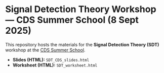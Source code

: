 # Signal Detection Theory Workshop — CDS Summer School (8 Sept 2025)

This repository hosts the materials for the **Signal Detection Theory (SDT)** workshop at the [CDS Summer School](https://center-decision-sciences.com/cds-summer-school/).

- **Slides (HTML):** `SDT_CDS_slides.html`
- **Worksheet (HTML):** `SDT_worksheet.html`



